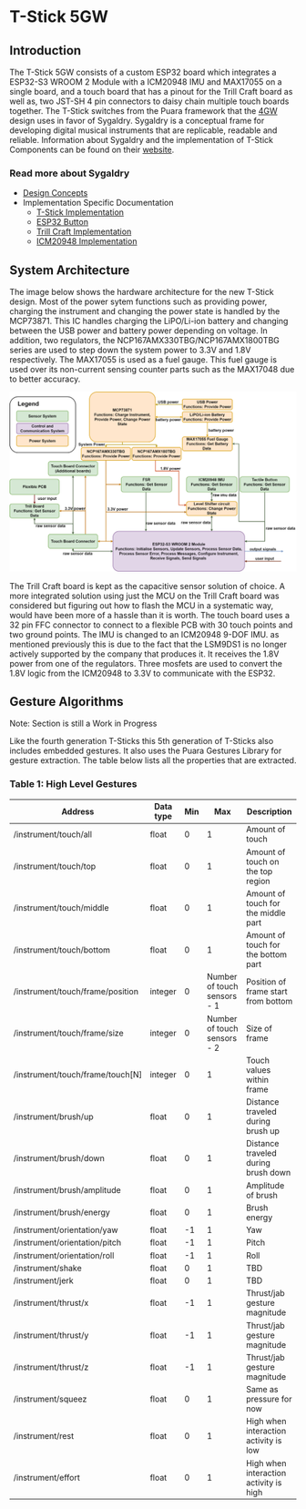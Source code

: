 # T-Stick 5GW

## Introduction

The T-Stick 5GW consists of a custom ESP32 board which integrates a ESP32-S3 WROOM 2 Module with a ICM20948 IMU and MAX17055 on a single board, and a touch board that has a pinout for the Trill Craft board as well as, two JST-SH 4 pin connectors to daisy chain multiple touch boards together. The T-Stick switches from the Puara framework that the [4GW](./T-Stick%204GW.md) design uses in favor of Sygaldry. Sygaldry is a conceptual frame for developing digital musical instruments that are replicable, readable and reliable. Information about Sygaldry and the implementation of T-Stick Components can be found on their [website](https://enchantedinstruments.com/).

### Read more about Sygaldry

* [Design Concepts](https://enchantedinstruments.com/page-docs-design_concepts.html)
* Implementation Specific Documentation
  * [T-Stick Implementation](https://enchantedinstruments.com/page-sygin-t_stick)
  * [ESP32 Button](https://enchantedinstruments.com/page-sygse-button.html)
  * [Trill Craft Implementation](https://enchantedinstruments.com/page-sygsa-trill_craft)
  * [ICM20948 Implementation](https://enchantedinstruments.com/page-sygsp-icm20948.html)

## System Architecture

The image below shows the hardware architecture for the new T-Stick design. Most of the power sytem functions such as providing power, charging the instrument and changing the power state is handled by the MCP73871. This IC handles charging the LiPO/Li-ion battery and changing between the USB power and battery power depending on voltage. In addition, two regulators, the NCP167AMX330TBG/NCP167AMX1800TBG series are used to step down the system power to 3.3V and 1.8V respectively. The MAX17055 is used as a fuel gauge. This fuel gauge is used over its non-current sensing counter parts such as the MAX17048 due to better accuracy.

 ![Figure 1: T-Stick 5GW Architecture](Images/TStick-HardwareArchitecture-Pro.png)

The Trill Craft board is kept as the capacitive sensor solution of choice. A more integrated solution using just the MCU on the Trill Craft board was considered but figuring out how to flash the MCU in a systematic way, would have been more of a hassle than it is worth. The touch board uses a 32 pin FFC connector to connect to a flexible PCB with 30 touch points and two ground points. The IMU is changed to an ICM20948 9-DOF IMU. as mentioned previously this is due to the fact that the LSM9DS1 is no longer actively supported by the company that produces it. It receives the 1.8V power from one of the regulators. Three mosfets are used to convert the 1.8V logic from the ICM20948 to 3.3V to communicate with the ESP32. 

## Gesture Algorithms

Note: Section is still a Work in Progress

Like the fourth generation T-Sticks this 5th generation of T-Sticks also includes embedded gestures. It also uses the Puara Gestures Library for gesture extraction. The table below lists all the properties that are extracted.

### Table 1: High Level Gestures

| Address | Data type | Min | Max | Description |
|----|----|----|----|----|
| /instrument/touch/all | float | 0 | 1 | Amount of touch |
| /instrument/touch/top | float | 0 | 1 | Amount of touch on the top region |
| /instrument/touch/middle | float | 0 | 1 | Amount of touch for the middle part |
| /instrument/touch/bottom | float | 0 | 1 | Amount of touch for the bottom part |
| /instrument/touch/frame/position | integer | 0 | Number of touch sensors - 1 | Position of frame start from bottom |
| /instrument/touch/frame/size | integer | 0 | Number of touch sensors - 2 | Size of frame |
| /instrument/touch/frame/touch\[N\] | integer | 0 | 1 | Touch values within frame |
| /instrument/brush/up | float | 0 | 1 | Distance traveled during brush up |
| /instrument/brush/down | float | 0 | 1 | Distance traveled during brush down |
| /instrument/brush/amplitude | float | 0 | 1 | Amplitude of brush |
| /instrument/brush/energy | float | 0 | 1 | Brush energy |
| /instrument/orientation/yaw | float | -1 | 1 | Yaw |
| /instrument/orientation/pitch | float | -1 | 1 | Pitch |
| /instrument/orientation/roll | float | -1 | 1 | Roll |
| /instrument/shake | float | 0 | 1 | TBD |
| /instrument/jerk | float | 0 | 1 | TBD |
| /instrument/thrust/x | float | -1 | 1 | Thrust/jab gesture magnitude |
| /instrument/thrust/y | float | -1 | 1 | Thrust/jab gesture magnitude |
| /instrument/thrust/z | float | -1 | 1 | Thrust/jab gesture magnitude |
| /instrument/squeez | float | 0 | 1 | Same as pressure for now |
| /instrument/rest | float | 0 | 1 | High when interaction activity is low |
| /instrument/effort | float | 0 | 1 | High when interaction activity is high |


